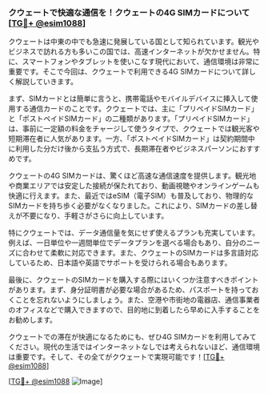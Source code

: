 ### クウェートで快適な通信を！クウェートの4G SIMカードについて[[TG💪+ @esim1088](https://t.me/s/esim1088)]

クウェートは中東の中でも急速に発展している国として知られています。観光やビジネスで訪れる方も多いこの国では、高速インターネットが欠かせません。特に、スマートフォンやタブレットを使いこなす現代において、通信環境は非常に重要です。そこで今回は、クウェートで利用できる4G SIMカードについて詳しく解説していきます。

まず、SIMカードとは簡単に言うと、携帯電話やモバイルデバイスに挿入して使用する通信カードのことです。クウェートでは、主に「プリペイドSIMカード」と「ポストペイドSIMカード」の二種類があります。「プリペイドSIMカード」は、事前に一定額の料金をチャージして使うタイプで、クウェートでは観光客や短期滞在者に人気があります。一方、「ポストペイドSIMカード」は契約期間中に利用した分だけ後から支払う方式で、長期滞在者やビジネスパーソンにおすすめです。

クウェートの4G SIMカードは、驚くほど高速な通信速度を提供します。観光地や商業エリアでは安定した接続が保たれており、動画視聴やオンラインゲームも快適に行えます。また、最近ではeSIM（電子SIM）も普及しており、物理的なSIMカードを持ち歩く必要がなくなりました。これにより、SIMカードの差し替えが不要になり、手軽さがさらに向上しています。

特にクウェートでは、データ通信量を気にせず使えるプランも充実しています。例えば、一日単位や一週間単位でデータプランを選べる場合もあり、自分のニーズに合わせて柔軟に対応できます。また、クウェートのSIMカードは多言語対応しているため、日本語や英語でサポートを受けられる場合もあります。

最後に、クウェートのSIMカードを購入する際にはいくつか注意すべきポイントがあります。まず、身分証明書が必要な場合があるため、パスポートを持っておくことを忘れないようにしましょう。また、空港や市街地の電器店、通信事業者のオフィスなどで購入できますので、目的地に到着したら早めに入手することをお勧めします。

クウェートでの滞在が快適になるためにも、ぜひ4G SIMカードを利用してみてください。現代の生活ではインターネットなしでは考えられないほど、通信環境は重要です。そして、その全てがクウェートで実現可能です！[[TG💪+ @esim1088](https://t.me/s/esim1088)]

[[TG💪+ @esim1088](https://t.me/s/esim1088) ![Image](https://i.postimg.cc/Y0z9fWf4/image.png)]